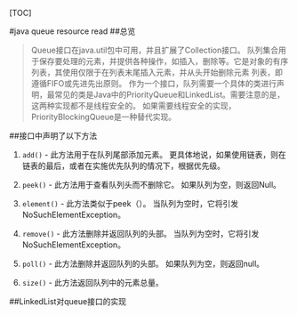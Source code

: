 [TOC]

#java queue resource read
##总览
> Queue接口在java.util包中可用，并且扩展了Collection接口。 队列集合用于保存要处理的元素，并提供各种操作，如插入，删除等。它是对象的有序列表，其使用仅限于在列表末尾插入元素，并从头开始删除元素 列表，即遵循FIFO或先进先出原则。 作为一个接口，队列需要一个具体的类进行声明，最常见的类是Java中的PriorityQueue和LinkedList。需要注意的是，这两种实现都不是线程安全的。 如果需要线程安全的实现，PriorityBlockingQueue是一种替代实现。


##接口中声明了以下方法
1. `add()` - 此方法用于在队列尾部添加元素。 更具体地说，如果使用链表，则在链表的最后，或者在实施优先队列的情况下，根据优先级。

2. `peek()` - 此方法用于查看队列头而不删除它。 如果队列为空，则返回Null。

3. `element()` - 此方法类似于peek（）。 当队列为空时，它将引发NoSuchElementException。

4. `remove()` - 此方法删除并返回队列的头部。 当队列为空时，它将引发NoSuchElementException。

5. `poll()` - 此方法删除并返回队列的头部。 如果队列为空，则返回null。

6. `size()` - 此方法返回队列中的元素总量。

##LinkedList对queue接口的实现